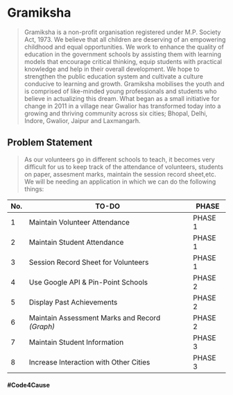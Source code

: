 # Gramiksha
> Gramiksha is a non-profit organisation registered under M.P. Society Act, 1973. We believe that all children are deserving of an empowering childhood and equal opportunities. We work to enhance the quality of education in the government schools by assisting them with learning models that encourage critical thinking, equip students with practical knowledge and help in their overall development. We hope to strengthen the public education system and cultivate a culture conducive to learning and growth.  Gramiksha mobilises the youth and is comprised of like-minded young professionals and students who believe in actualizing this dream. What began as a small initiative for change in 2011 in a village near Gwalior has transformed today into a growing and thriving community across six cities; Bhopal, Delhi, Indore, Gwalior, Jaipur and Laxmangarh.


## Problem Statement

> As our volunteers go in different schools to teach, it becomes very difficult for us to keep track of the attendance of volunteers, students on paper, assesment marks, maintain the session record sheet,etc.
We will be needing an application in which we can do the following things:


| No. | TO-DO                                       | PHASE   |
|-----|---------------------------------------------|---------|
| 1   | Maintain Volunteer Attendance               | PHASE 1 |
| 2   | Maintain Student Attendance                 | PHASE 1 |
| 3   | Session Record Sheet for Volunteers         | PHASE 1 |
| 4   | Use Google API & Pin-Point Schools        | PHASE 2 |
| 5   | Display Past Achievements                   | PHASE 2 |
| 6   | Maintain Assessment Marks and Record _(Graph)_ | PHASE 2 |
| 7   | Maintain Student Information                | PHASE 3 |
| 8   | Increase Interaction with Other Cities      | PHASE 3 |

#### #Code4Cause
